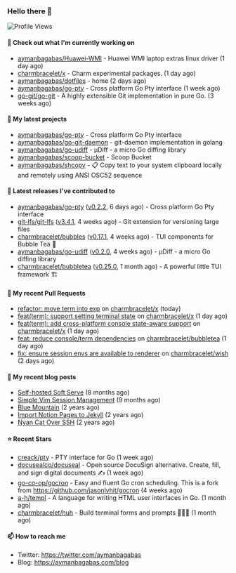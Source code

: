 ### Hello there 👋

![Profile Views](https://komarev.com/ghpvc/?username=aymanbagabas&label=PROFILE+VIEWS)

#### 👷 Check out what I'm currently working on

- [aymanbagabas/Huawei-WMI](https://github.com/aymanbagabas/Huawei-WMI) - Huawei WMI laptop extras linux driver (1 day ago)
- [charmbracelet/x](https://github.com/charmbracelet/x) - Charm experimental packages. (1 day ago)
- [aymanbagabas/dotfiles](https://github.com/aymanbagabas/dotfiles) - home (2 days ago)
- [aymanbagabas/go-pty](https://github.com/aymanbagabas/go-pty) - Cross platform Go Pty interface (1 week ago)
- [go-git/go-git](https://github.com/go-git/go-git) - A highly extensible Git implementation in pure Go. (3 weeks ago)

#### 🌱 My latest projects

- [aymanbagabas/go-pty](https://github.com/aymanbagabas/go-pty) - Cross platform Go Pty interface
- [aymanbagabas/go-git-daemon](https://github.com/aymanbagabas/go-git-daemon) - git-daemon implementation in golang
- [aymanbagabas/go-udiff](https://github.com/aymanbagabas/go-udiff) - µDiff - a micro Go diffing library
- [aymanbagabas/scoop-bucket](https://github.com/aymanbagabas/scoop-bucket) - Scoop Bucket
- [aymanbagabas/shcopy](https://github.com/aymanbagabas/shcopy) - 📋 Copy text to your system clipboard locally and remotely using ANSI OSC52 sequence

#### 🔭 Latest releases I've contributed to

- [aymanbagabas/go-pty](https://github.com/aymanbagabas/go-pty) ([v0.2.2](https://github.com/aymanbagabas/go-pty/releases/tag/v0.2.2), 6 days ago) - Cross platform Go Pty interface
- [git-lfs/git-lfs](https://github.com/git-lfs/git-lfs) ([v3.4.1](https://github.com/git-lfs/git-lfs/releases/tag/v3.4.1), 4 weeks ago) - Git extension for versioning large files
- [charmbracelet/bubbles](https://github.com/charmbracelet/bubbles) ([v0.17.1](https://github.com/charmbracelet/bubbles/releases/tag/v0.17.1), 4 weeks ago) - TUI components for Bubble Tea 🫧
- [aymanbagabas/go-udiff](https://github.com/aymanbagabas/go-udiff) ([v0.2.0](https://github.com/aymanbagabas/go-udiff/releases/tag/v0.2.0), 4 weeks ago) - µDiff - a micro Go diffing library
- [charmbracelet/bubbletea](https://github.com/charmbracelet/bubbletea) ([v0.25.0](https://github.com/charmbracelet/bubbletea/releases/tag/v0.25.0), 1 month ago) - A powerful little TUI framework 🏗

#### 🔨 My recent Pull Requests

- [refactor: move term into exp](https://github.com/charmbracelet/x/pull/31) on [charmbracelet/x](https://github.com/charmbracelet/x) (today)
- [feat(term): support setting terminal state](https://github.com/charmbracelet/x/pull/30) on [charmbracelet/x](https://github.com/charmbracelet/x) (1 day ago)
- [feat(term): add cross-platform console state-aware support](https://github.com/charmbracelet/x/pull/29) on [charmbracelet/x](https://github.com/charmbracelet/x) (1 day ago)
- [feat: reduce console/term dependencies](https://github.com/charmbracelet/bubbletea/pull/897) on [charmbracelet/bubbletea](https://github.com/charmbracelet/bubbletea) (1 day ago)
- [fix: ensure session envs are available to renderer](https://github.com/charmbracelet/wish/pull/223) on [charmbracelet/wish](https://github.com/charmbracelet/wish) (2 days ago)

#### 📜 My recent blog posts

- [Self-hosted Soft Serve](https://aymanbagabas.com/blog/2023/04/28/self-hosted-soft-serve.html) (8 months ago)
- [Simple Vim Session Management](https://aymanbagabas.com/blog/2023/04/13/simple-vim-session-management.html) (9 months ago)
- [Blue Mountain](https://aymanbagabas.com/blog/2022/06/02/blue-mountain.html) (2 years ago)
- [Import Notion Pages to Jekyll](https://aymanbagabas.com/blog/2022/03/29/import-notion-pages-to-jekyll.html) (2 years ago)
- [Nyan Cat Over SSH](https://aymanbagabas.com/blog/2022/03/25/nyan-cat-over-ssh.html) (2 years ago)

#### ⭐ Recent Stars

- [creack/pty](https://github.com/creack/pty) - PTY interface for Go (1 week ago)
- [docusealco/docuseal](https://github.com/docusealco/docuseal) - Open source DocuSign alternative. Create, fill, and sign digital documents ✍️ (1 week ago)
- [go-co-op/gocron](https://github.com/go-co-op/gocron) - Easy and fluent Go cron scheduling. This is a fork from https://github.com/jasonlvhit/gocron (4 weeks ago)
- [a-h/templ](https://github.com/a-h/templ) - A language for writing HTML user interfaces in Go. (1 month ago)
- [charmbracelet/huh](https://github.com/charmbracelet/huh) - Build terminal forms and prompts 🤷🏻‍♀️ (1 month ago)

#### 📫 How to reach me

- Twitter: https://twitter.com/aymanbagabas
- Blog: https://aymanbagabas.com/blog
